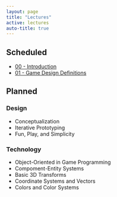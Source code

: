 ```yaml
---
layout: page
title: "Lectures"
active: lectures
auto-title: true
---
```


## Scheduled

* [00 - Introduction](https://docs.google.com/presentation/d/1ANTg6abA1mFHO2UnLQAzObMJV8L9GutCy4sRlCgGvDI/edit?usp=sharing)
* [01 - Game Design Definitions](https://docs.google.com/presentation/d/18NHbHuP2DJK636Q-A50QF6cCbemPoxAOGUOBuZkOVZE/edit?usp=sharing)

## Planned

### Design

* Conceptualization
* Iterative Prototyping
* Fun, Play, and Simplicity


### Technology

* Object-Oriented in Game Programming
* Compoment-Entity Systems
* Basic 3D Transforms
* Coordinate Systems and Vectors
* Colors and Color Systems
